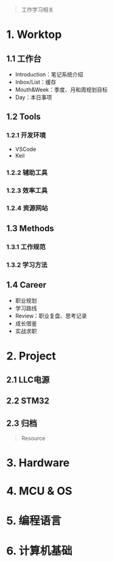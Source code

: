 > 工作学习相关
# 1. Worktop

## 1.1 工作台

- Introduction：笔记系统介绍
- Inbox/List：缓存
- Mouth&Week：季度、月和周规划目标
- Day：本日事项

## 1.2 Tools

### 1.2.1 开发环境

- VSCode
- Keil
### 1.2.2 辅助工具

### 1.2.3 效率工具

### 1.2.4 资源网站

## 1.3 Methods

### 1.3.1 工作规范

### 1.3.2 学习方法

## 1.4 Career

- 职业规划
- 学习路线
- Review：职业复盘、思考记录
- 成长借鉴
- 实战求职

# 2. Project

## 2.1 LLC电源

## 2.2 STM32

## 2.3 归档

> Resource

# 3. Hardware

# 4. MCU & OS

# 5. 编程语言

# 6. 计算机基础